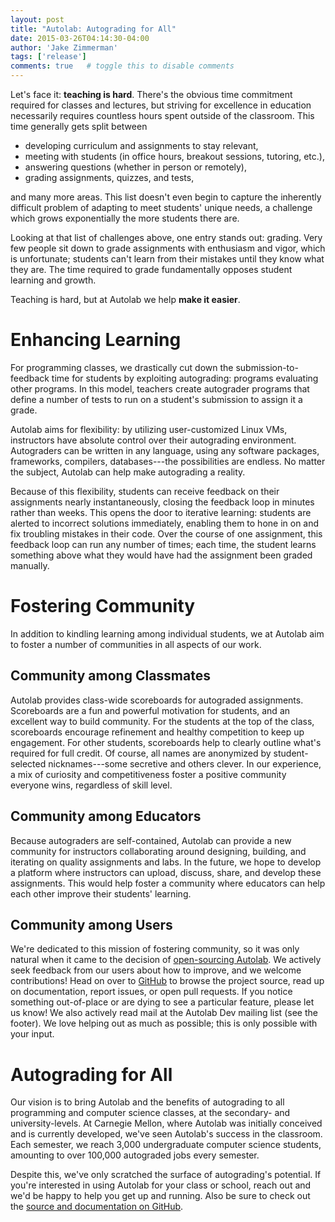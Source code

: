 ```yaml
---
layout: post
title: "Autolab: Autograding for All"
date: 2015-03-26T04:14:30-04:00
author: 'Jake Zimmerman'
tags: ['release']
comments: true   # toggle this to disable comments
---
```


Let's face it: __teaching is hard__. There's the obvious time commitment
required for classes and lectures, but striving for excellence in education
necessarily requires countless hours spent outside of the classroom. This time
generally gets split between

- developing curriculum and assignments to stay relevant,
- meeting with students (in office hours, breakout sessions, tutoring, etc.),
- answering questions (whether in person or remotely),
- grading assignments, quizzes, and tests,

and many more areas. This list doesn't even begin to capture the inherently
difficult problem of adapting to meet students' unique needs, a challenge which
grows exponentially the more students there are.

Looking at that list of challenges above, one entry stands out: grading. Very
few people sit down to grade assignments with enthusiasm and vigor, which is
unfortunate; students can't learn from their mistakes until they know what they
are. The time required to grade fundamentally opposes student learning and
growth.

Teaching is hard, but at Autolab we help __make it easier__.


# Enhancing Learning

For programming classes, we drastically cut down the submission-to-feedback time
for students by exploiting autograding: programs evaluating other programs. In
this model, teachers create autograder programs that define a number of tests to
run on a student's submission to assign it a grade.

Autolab aims for flexibility: by utilizing user-customized Linux VMs,
instructors have absolute control over their autograding environment.
Autograders can be written in any language, using any software packages,
frameworks, compilers, databases---the possibilities are endless. No matter the
subject, Autolab can help make autograding a reality.

Because of this flexibility, students can receive feedback on their assignments
nearly instantaneously, closing the feedback loop in minutes rather than weeks.
This opens the door to iterative learning: students are alerted to incorrect
solutions immediately, enabling them to hone in on and fix troubling mistakes in
their code. Over the course of one assignment, this feedback loop can run any
number of times; each time, the student learns something above what they would
have had the assignment been graded manually.


# Fostering Community

In addition to kindling learning among individual students, we at Autolab aim to
foster a number of communities in all aspects of our work.


## Community among Classmates

Autolab provides class-wide scoreboards for autograded assignments. Scoreboards
are a fun and powerful motivation for students, and an excellent way to build
community. For the students at the top of the class, scoreboards encourage
refinement and healthy competition to keep up engagement. For other students,
scoreboards help to clearly outline what's required for full credit. Of course,
all names are anonymized by student-selected nicknames---some secretive and
others clever. In our experience, a mix of curiosity and competitiveness foster
a positive community everyone wins, regardless of skill level.


## Community among Educators

Because autograders are self-contained, Autolab can provide a new community for
instructors collaborating around designing, building, and iterating on quality
assignments and labs. In the future, we hope to develop a platform where
instructors can upload, discuss, share, and develop these assignments. This
would help foster a community where educators can help each other improve their
students' learning.


## Community among Users

We're dedicated to this mission of fostering community, so it was only natural
when it came to the decision of [open-sourcing Autolab][gh-autolab]. We actively
seek feedback from our users about how to improve, and we welcome contributions!
Head on over to [GitHub][gh-autolab] to browse the project source, read up on
documentation, report issues, or open pull requests. If you notice something
out-of-place or are dying to see a particular feature, please let us know! We
also actively read mail at the Autolab Dev mailing list (see the footer). We
love helping out as much as possible; this is only possible with your input.


# Autograding for All

Our vision is to bring Autolab and the benefits of autograding to all
programming and computer science classes, at the secondary- and
university-levels. At Carnegie Mellon, where Autolab was initially conceived and
is currently developed, we've seen Autolab's success in the classroom. Each
semester, we reach 3,000 undergraduate computer science students, amounting to
over 100,000 autograded jobs every semester.

Despite this, we've only scratched the surface of autograding's potential. If
you're interested in using Autolab for your class or school, reach out and we'd
be happy to help you get up and running. Also be sure to check out the [source
and documentation on GitHub][gh-autolab].



[gh-autolab]: https://github.com/autolab/Autolab
